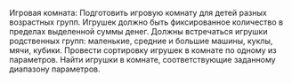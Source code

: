 Игровая комната: Подготовить игровую комнату для детей разных возрастных групп. Игрушек должно быть фиксированное количество в пределах выделенной суммы денег. Должны встречаться игрушки родственных групп: маленькие, средние и большие машины, куклы, мячи, кубики. Провести сортировку игрушек в комнате по одному из параметров. Найти игрушки в комнате, соответствующие заданному диапазону параметров.
